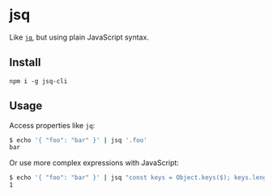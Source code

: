 # jsq

Like [`jq`](https://stedolan.github.io/jq/), but using plain JavaScript syntax.

## Install

```
npm i -g jsq-cli
```

## Usage

Access properties like `jq`:
```bash
$ echo '{ "foo": "bar" }' | jsq '.foo'
bar
```

Or use more complex expressions with JavaScript:
```bash
$ echo '{ "foo": "bar" }' | jsq "const keys = Object.keys($); keys.length"
1
```
